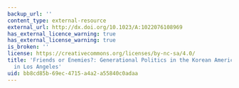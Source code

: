 ```yaml
---
backup_url: ''
content_type: external-resource
external_url: http://dx.doi.org/10.1023/A:1022076108969
has_external_licence_warning: true
has_external_license_warning: true
is_broken: ''
license: https://creativecommons.org/licenses/by-nc-sa/4.0/
title: 'Friends or Enemies?: Generational Politics in the Korean American Community
  in Los Angeles'
uid: bb8cd85b-69ec-4715-a4a2-a55840c0adaa
---
```

